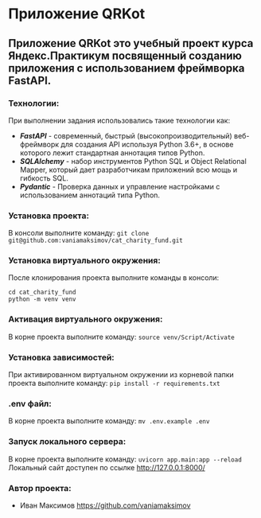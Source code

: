 # Приложение QRKot
## Приложение QRKot это учебный проект курса Яндекс.Практикум посвященный созданию приложения с использованием фреймворка FastAPI.


### Технологии:
При выполнении задания использовались такие технологии как:
* ___FastAPI___ - современный, быстрый (высокопроизводительный) веб-фреймворк для создания API используя Python 3.6+, в основе которого лежит стандартная аннотация типов Python.
* ___SQLAlchemy___ - набор инструментов Python SQL и Object Relational Mapper, который дает разработчикам приложений всю мощь и гибкость SQL.
* ___Pydantic___ - Проверка данных и управление настройками с использованием аннотаций типа Python.


### Установка проекта:
В консоли выполните команду:
`git clone git@github.com:vaniamaksimov/cat_charity_fund.git`


### Установка виртуального окружения:
После клонирования проекта выполните команды в консоли:
```
cd cat_charity_fund
python -m venv venv
```

### Активация виртуального окружения:
В корне проекта выполните команду:
`source venv/Script/Activate`


### Установка зависимостей:
При активированном виртуальном окружении из корневой папки проекта выполните команду:
`pip install -r requirements.txt`


### .env файл:
В корне проекта выполните команду:
`mv .env.example .env`


### Запуск локального сервера:
В корне проекта выполните команду:
`uvicorn app.main:app --reload`
Локальный сайт доступен по ссылке http://127.0.0.1:8000/


### Автор проекта:
* Иван Максимов https://github.com/vaniamaksimov
